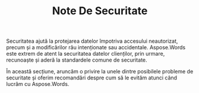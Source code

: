 ﻿---
title: Note De Securitate
second_title: Aspose.Words pentru Java
articleTitle: Note De Securitate
linktitle: Note De Securitate
type: docs
description: "Aspose.Words pentru Java recunoaște și respectă standardele comune de securitate pentru a asigura un nivel ridicat de securitate a datelor. Uită-te la posibile probleme de securitate și recomandări despre cum să le eviți."
weight: 120
url: /ro/java/security/
---

Securitatea ajută la protejarea datelor împotriva accesului neautorizat, precum și a modificărilor rău intenționate sau accidentale. Aspose.Words este extrem de atent la securitatea datelor clienților, prin urmare, recunoaște și aderă la standardele comune de securitate.

În această secțiune, aruncăm o privire la unele dintre posibilele probleme de securitate și oferim recomandări despre cum să le evităm atunci când lucrăm cu Aspose.Words.